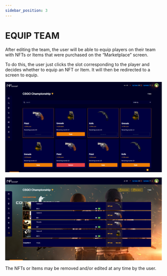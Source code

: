 ```yaml
---
sidebar_position: 3
---
```


# EQUIP TEAM

After editing the team, the user will be able to equip players on their team with NFTs or Items that were purchased on the “Marketplace” screen.

To do this, the user just clicks the slot corresponding to the player and decides whether to equip an NFT or Item. It will then be redirected to a screen to equip.

![1](./../assets/itensequipartime.png)

![1](./../assets/itenselecionado.png)

The NFTs or Items may be removed and/or edited at any time by the user.
